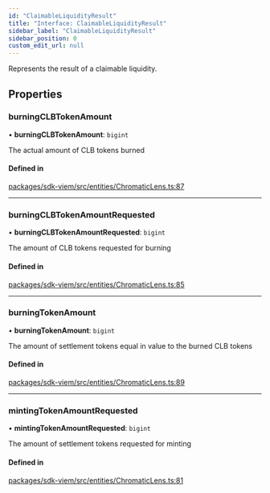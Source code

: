 ```yaml
---
id: "ClaimableLiquidityResult"
title: "Interface: ClaimableLiquidityResult"
sidebar_label: "ClaimableLiquidityResult"
sidebar_position: 0
custom_edit_url: null
---
```


Represents the result of a claimable liquidity.

## Properties

### burningCLBTokenAmount

• **burningCLBTokenAmount**: `bigint`

The actual amount of CLB tokens burned

#### Defined in

[packages/sdk-viem/src/entities/ChromaticLens.ts:87](https://github.com/chromatic-protocol/sdk/blob/28b8987/packages/sdk-viem/src/entities/ChromaticLens.ts#L87)

___

### burningCLBTokenAmountRequested

• **burningCLBTokenAmountRequested**: `bigint`

The amount of CLB tokens requested for burning

#### Defined in

[packages/sdk-viem/src/entities/ChromaticLens.ts:85](https://github.com/chromatic-protocol/sdk/blob/28b8987/packages/sdk-viem/src/entities/ChromaticLens.ts#L85)

___

### burningTokenAmount

• **burningTokenAmount**: `bigint`

The amount of settlement tokens equal in value to the burned CLB tokens

#### Defined in

[packages/sdk-viem/src/entities/ChromaticLens.ts:89](https://github.com/chromatic-protocol/sdk/blob/28b8987/packages/sdk-viem/src/entities/ChromaticLens.ts#L89)

___

### mintingTokenAmountRequested

• **mintingTokenAmountRequested**: `bigint`

The amount of settlement tokens requested for minting

#### Defined in

[packages/sdk-viem/src/entities/ChromaticLens.ts:81](https://github.com/chromatic-protocol/sdk/blob/28b8987/packages/sdk-viem/src/entities/ChromaticLens.ts#L81)
